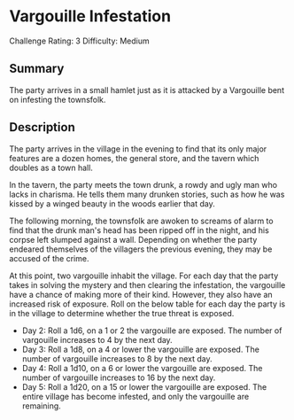 # Vargouille Infestation

Challenge Rating: 3
Difficulty: Medium

## Summary

The party arrives in a small hamlet just as it is attacked by a Vargouille bent on infesting the townsfolk.

## Description

The party arrives in the village in the evening to find that its only major features are a dozen homes, the general store, and the tavern
which doubles as a town hall.

In the tavern, the party meets the town drunk, a rowdy and ugly man who lacks in charisma. He tells them many drunken stories, 
such as how he was kissed by a winged beauty in the woods earlier that day.

The following morning, the townsfolk are awoken to screams of alarm to find that the drunk man's head has been ripped off in the night,
and his corpse left slumped against a wall. Depending on whether the party endeared themselves of the villagers the previous evening,
they may be accused of the crime.

At this point, two vargouille inhabit the village. For each day that the party takes in solving the mystery and then clearing the infestation,
the vargouille have a chance of making more of their kind. However, they also have an increased risk of exposure. Roll on the below table for
each day the party is in the village to determine whether the true threat is exposed.

* Day 2: Roll a 1d6, on a 1 or 2 the vargouille are exposed. The number of vargouille increases to 4 by the next day.
* Day 3: Roll a 1d8, on a 4 or lower the vargouille are exposed. The number of vargouille increases to 8 by the next day.
* Day 4: Roll a 1d10, on a 6 or lower the vargouille are exposed. The number of vargouille increases to 16 by the next day.
* Day 5: Roll a 1d20, on a 15 or lower the vargouille are exposed. The entire village has become infested, and only the vargouille are remaining.
